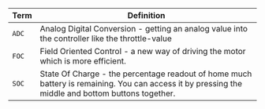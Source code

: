 |Term|Definition|
|---|---|
|`ADC`| Analog Digital Conversion - getting an analog value into the controller like the throttle-value |
|`FOC`| Field Oriented Control - a new way of driving the motor which is more efficient.|
|`SOC`| State Of Charge - the percentage readout of home much battery is remaining. You can access it by pressing the middle and bottom buttons together.|